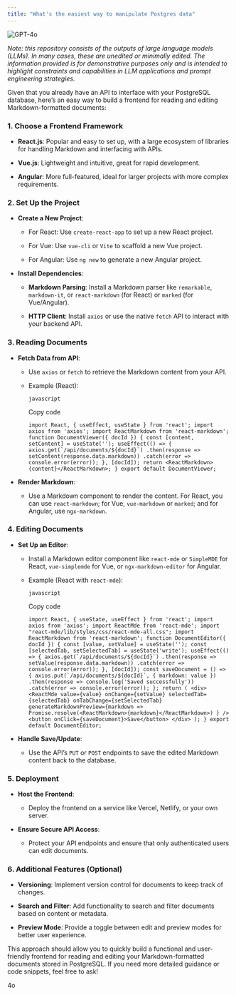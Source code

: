 ```yaml
---
title: "What's the easiest way to manipulate Postgres data"
---
```

![GPT-4o](https://img.shields.io/badge/GPT--4o-3333FF?style=for-the-badge&logo=openai&logoColor=white)



*Note: this repository consists of the outputs of large language models (LLMs). In many cases, these are unedited or minimally edited. The information provided is for demonstrative purposes only and is intended to highlight constraints and capabilities in LLM applications and prompt engineering strategies.*



Given that you already have an API to interface with your PostgreSQL database, here’s an easy way to build a frontend for reading and editing Markdown-formatted documents:

### 1\. **Choose a Frontend Framework**

*   **React.js**: Popular and easy to set up, with a large ecosystem of libraries for handling Markdown and interfacing with APIs.
    
*   **Vue.js**: Lightweight and intuitive, great for rapid development.
    
*   **Angular**: More full-featured, ideal for larger projects with more complex requirements.
    

### 2\. **Set Up the Project**

*   **Create a New Project**:
    
    *   For React: Use `create-react-app` to set up a new React project.
        
    *   For Vue: Use `vue-cli` or `Vite` to scaffold a new Vue project.
        
    *   For Angular: Use `ng new` to generate a new Angular project.
        
*   **Install Dependencies**:
    
    *   **Markdown Parsing**: Install a Markdown parser like `remarkable`, `markdown-it`, or `react-markdown` (for React) or `marked` (for Vue/Angular).
        
    *   **HTTP Client**: Install `axios` or use the native `fetch` API to interact with your backend API.
        

### 3\. **Reading Documents**

*   **Fetch Data from API**:
    
    *   Use `axios` or `fetch` to retrieve the Markdown content from your API.
        
    *   Example (React):
        
            javascript
        
        Copy code
        
        ``import React, { useEffect, useState } from 'react'; import axios from 'axios'; import ReactMarkdown from 'react-markdown'; function DocumentViewer({ docId }) { const [content, setContent] = useState(''); useEffect(() => { axios.get(`/api/documents/${docId}`) .then(response => setContent(response.data.markdown)) .catch(error => console.error(error)); }, [docId]); return <ReactMarkdown>{content}</ReactMarkdown>; } export default DocumentViewer;``
        
*   **Render Markdown**:
    
    *   Use a Markdown component to render the content. For React, you can use `react-markdown`; for Vue, `vue-markdown` or `marked`; and for Angular, use `ngx-markdown`.
        

### 4\. **Editing Documents**

*   **Set Up an Editor**:
    
    *   Install a Markdown editor component like `react-mde` or `SimpleMDE` for React, `vue-simplemde` for Vue, or `ngx-markdown-editor` for Angular.
        
    *   Example (React with `react-mde`):
        
            javascript
        
        Copy code
        
        ``import React, { useState, useEffect } from 'react'; import axios from 'axios'; import ReactMde from 'react-mde'; import "react-mde/lib/styles/css/react-mde-all.css"; import ReactMarkdown from 'react-markdown'; function DocumentEditor({ docId }) { const [value, setValue] = useState(''); const [selectedTab, setSelectedTab] = useState('write'); useEffect(() => { axios.get(`/api/documents/${docId}`) .then(response => setValue(response.data.markdown)) .catch(error => console.error(error)); }, [docId]); const saveDocument = () => { axios.put(`/api/documents/${docId}`, { markdown: value }) .then(response => console.log('Saved successfully')) .catch(error => console.error(error)); }; return ( <div> <ReactMde value={value} onChange={setValue} selectedTab={selectedTab} onTabChange={setSelectedTab} generateMarkdownPreview={markdown => Promise.resolve(<ReactMarkdown>{markdown}</ReactMarkdown>) } /> <button onClick={saveDocument}>Save</button> </div> ); } export default DocumentEditor;``
        
*   **Handle Save/Update**:
    
    *   Use the API’s `PUT` or `POST` endpoints to save the edited Markdown content back to the database.
        

### 5\. **Deployment**

*   **Host the Frontend**:
    
    *   Deploy the frontend on a service like Vercel, Netlify, or your own server.
        
*   **Ensure Secure API Access**:
    
    *   Protect your API endpoints and ensure that only authenticated users can edit documents.
        

### 6\. **Additional Features (Optional)**

*   **Versioning**: Implement version control for documents to keep track of changes.
    
*   **Search and Filter**: Add functionality to search and filter documents based on content or metadata.
    
*   **Preview Mode**: Provide a toggle between edit and preview modes for better user experience.
    

This approach should allow you to quickly build a functional and user-friendly frontend for reading and editing your Markdown-formatted documents stored in PostgreSQL. If you need more detailed guidance or code snippets, feel free to ask!

4o